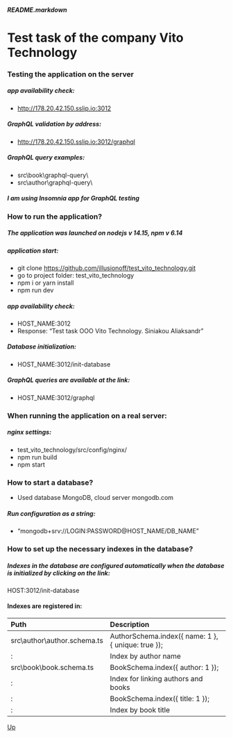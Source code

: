 <a id="anchor"></a>
##### README.markdown

Test task of the company Vito Technology
=============


### Testing the application on the server

##### app availability check:
* http://178.20.42.150.sslip.io:3012

##### GraphQL validation by address:
* http://178.20.42.150.sslip.io:3012/graphql

##### GraphQL query examples:
* src\book\graphql-query\
* src\author\graphql-query\
##### I am using Insomnia app for GraphQL testing



### How to run the application? 

##### The application was launched on nodejs  v 14.15, npm v 6.14 

##### application start:
* git clone https://github.com/illusionoff/test_vito_technology.git
* go to project folder: test_vito_technology
* npm i		or yarn install
* npm run dev

##### app availability check:
* HOST_NAME:3012
* Response: “Test task ООО Vito Technology. Siniakou Aliaksandr”

##### Database initialization:
* HOST_NAME:3012/init-database

##### GraphQL queries are available at the link:
* HOST_NAME:3012/graphql


### When running the application on a real server:


##### nginx settings: 
* test_vito_technology/src/config/nginx/
* npm run build
* npm start

### How to start a database?

* Used database MongoDB, cloud server mongodb.com


##### Run configuration as a string: 
* “mongodb+srv://LOGIN:PASSWORD@HOST_NAME/DB_NAME”



### How to set up the necessary indexes in the database?

##### Indexes in the database are configured automatically when the database is initialized by clicking on the link:
HOST:3012/init-database


#### Indexes are registered in:

Puth | Description
:----|:---------
src\author\author.schema.ts | AuthorSchema.index({ name: 1 }, { unique: true });
 : |  Index by author name
src\book\book.schema.ts | BookSchema.index({ author: 1 });
: | Index for linking authors and books
: | BookSchema.index({ title: 1 });
: | Index by book title

[Up](#anchor)